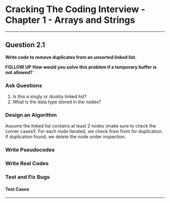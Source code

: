 # Cracking The Coding Interview - Chapter 1 - Arrays and Strings

---
## Question 2.1

**Write code to remove duplicates from an unsorted linked list.**

**FOLLOW UP**
**How would you solve this problem if a temporary buffer is not allowed?**

### Ask Questions

 1. Is this a singly or doubly linked list?
 2. What is the data type stored in the nodes?

### Design an Algorithm

 Assume the linked list contains at least 2 nodes (make sure to check the corner cases!).
 For each node iterated, we check from front for duplication. If duplication found, we
 delete the node under inspection.

### Write Pseudocodes

### Write Real Codes

### Test and Fix Bugs

#### Test Cases

---

